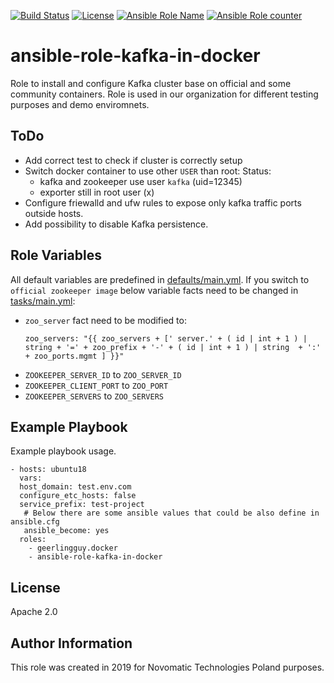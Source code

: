 [![Build Status](https://travis-ci.org/novomatic-tech/ansible-role-kafka-in-docker.svg?branch=master)](https://travis-ci.org/novomatic-tech/ansible-role-kafka-in-docker) [![License](https://img.shields.io/badge/license-Apache%202-green.svg)](https://github.com/novomatic-tech/ansible-role-kafka-in-docker/blob/master/LICENSE) [![Ansible Role Name](https://img.shields.io/ansible/role/42270.svg)](https://galaxy.ansible.com/novomatic-tech/kafka_in_docker) [![Ansible Role counter](https://img.shields.io/ansible/role/d/42270.svg)](https://galaxy.ansible.com/novomatic-tech/kafka_in_docker)
# ansible-role-kafka-in-docker
Role to install and configure Kafka cluster base on official and some community containers.
Role is used in our organization for different testing purposes and demo enviromnets.

ToDo
--------------
*   Add correct test to check if cluster is correctly setup
*   Switch docker container to use other `USER` than root:
    Status:
    *   kafka and zookeeper use user `kafka` (uid=12345)
    *   exporter still in root user (x)
*   Configure friewalld and ufw rules to expose only kafka traffic ports outside hosts.
*   Add possibility to disable Kafka persistence.


Role Variables
--------------

All default variables are predefined in [defaults/main.yml](defaults/main.yml).
If you switch to `official zookeeper image` below variable facts need to be changed in [tasks/main.yml](defaults/main.yml):
*   `zoo_server` fact need to be modified to:
    ```
    zoo_servers: "{{ zoo_servers + [' server.' + ( id | int + 1 ) | string + '=' + zoo_prefix + '-' + ( id | int + 1 ) | string  + ':' + zoo_ports.mgmt ] }}"
    ```
*   `ZOOKEEPER_SERVER_ID` to `ZOO_SERVER_ID`
*   `ZOOKEEPER_CLIENT_PORT` to `ZOO_PORT`
*   `ZOOKEEPER_SERVERS` to `ZOO_SERVERS`


Example Playbook
----------------

Example playbook usage.

```
- hosts: ubuntu18
  vars:
  host_domain: test.env.com
  configure_etc_hosts: false
  service_prefix: test-project
   # Below there are some ansible values that could be also define in ansible.cfg
   ansible_become: yes
  roles:
    - geerlingguy.docker
    - ansible-role-kafka-in-docker
```

License
-------
Apache 2.0

Author Information
------------------

This role was created in 2019 for Novomatic Technologies Poland purposes.

